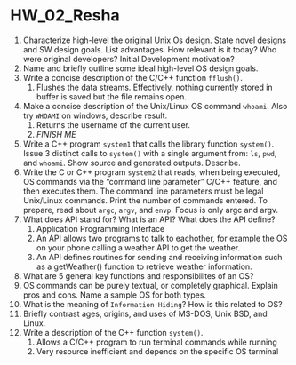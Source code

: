 # HW_02_Resha

1. Characterize high-level the original Unix Os design. State novel designs and SW design goals. List advantages. How relevant is it today? Who were original developers? Initial Development motivation?
2. Name and briefly outline some ideal high-level OS design goals.
3. Write a concise description of the C/C++ function `fflush()`.
   1. Flushes the data streams. Effectively, nothing currently stored in buffer is saved but the file remains open.
4. Make a concise description of the Unix/Linux OS command `whoami`. Also try `WHOAMI` on windows, describe result.
   1. Returns the username of the current user.
   2. *FINISH ME*
5. Write a C++ program `system1` that calls the library function `system()`. Issue 3 distinct calls to `system()` with a single argument from: `ls`, `pwd`, and `whoami`. Show source and generated outputs. Describe.
6. Write the C or C++ program `system2` that reads, when being executed, OS commands via the “command line parameter” C/C++ feature, and then executes them. The command line parameters must be legal Unix/Linux commands. Print the number of commands entered. To prepare, read about `argc`, `argv`, and `envp`. Focus is only argc and argv.
7. What does API stand for? What is an API? What does the API define?
   1. Application Programming Interface
   2. An API allows two programs to talk to eachother, for example the OS on your phone calling a weather API to get the weather.
   3. An API defines routines for sending and receiving information such as a getWeather() function to retrieve weather information.
8. What are 5 general key functions and responsibilites of an OS?
9. OS commands can be purely textual, or completely graphical. Explain pros and cons. Name a sample OS for both types.
10. What is the meaning of `Information Hiding`? How is this related to OS?
11. Briefly contrast ages, origins, and uses of MS-DOS, Unix BSD, and Linux.
12. Write a description of the C++ function `system()`.
    1. Allows a C/C++ program to run terminal commands while running
    2. Very resource inefficient and depends on the specific OS terminal
